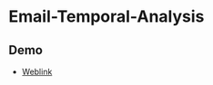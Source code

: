 # Email-Temporal-Analysis

## Demo
- [Weblink](https://mithileysh.github.io/Email-Temporal-Analysis/)
